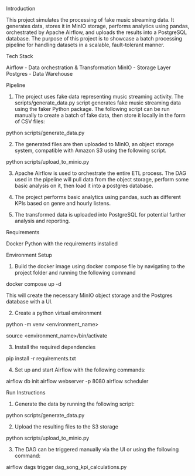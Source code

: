 ﻿
Introduction


This project simulates the processing of fake music streaming data. It generates data, stores it in MinIO storage, performs analytics using pandas, orchestrated by Apache Airflow, and uploads the results into a PostgreSQL database. The purpose of this project is to showcase a batch processing pipeline for handling datasets in a scalable, fault-tolerant manner.


Tech Stack


Airflow - Data orchestration & Transformation
MinIO - Storage Layer
Postgres - Data Warehouse


Pipeline




1. The project uses fake data representing music streaming activity. The scripts/generate_data.py script generates fake music streaming data using the faker Python package. The following script can be run manually to create a batch of fake data, then store it locally in the form of CSV files:

python scripts/generate_data.py


2. The generated files are then uploaded to MinIO, an object storage system, compatible with Amazon S3 using the following script.

python scripts/upload_to_minio.py


3. Apache Airflow is used to orchestrate the entire ETL  process. The DAG used in the pipeline will pull data from the object storage, perform some basic analysis on it, then load it into a postgres database.


4. The project performs basic analytics using pandas, such as different KPIs based on genre and hourly listens.



5. The transformed data is uploaded into PostgreSQL for potential further analysis and reporting.


Requirements


Docker 
Python with the requirements installed

Environment Setup


1. Build the docker image using docker compose file by navigating to the project folder and running the following command

docker compose up -d

This will create the necessary MinIO object storage and the Postgres database with a UI.

2. Create a python virtual environment 

python -m venv <environment_name>

source <environment_name>/bin/activate

3. Install the required dependencies

pip install -r requirements.txt

4. Set up and start Airflow with the following commands:

airflow db init
airflow webserver -p 8080
airflow scheduler



Run Instructions


1. Generate the data by running the following script:

python scripts/generate_data.py

2. Upload the resulting files to the S3 storage

python scripts/upload_to_minio.py

3. The DAG can be triggered manually via the UI or using the following command:

airflow dags trigger dag_song_kpi_calculations.py
